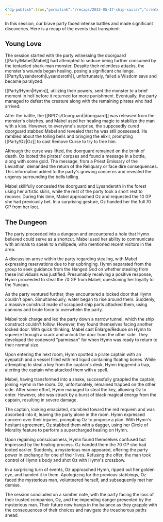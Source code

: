 ```yaml
---
{"dg-publish":true,"permalink":"/recaps/2023-05-17-ship-sails/","created":"","updated":""}
---
```



In this session, our brave party faced intense battles and made significant discoveries. Here is a recap of the events that transpired:

## Young Love

The session started with the party witnessing the doorguard [[Party/Mabel\|Mabel]] had attempted to seduce being further consumed by the tentacled shark-man monster. Despite their relentless attacks, the monster's wounds began healing, posing a significant challenge. [[Party/Lysanderoth\|Lysanderoth]], unfortunately, failed a Wisdom save and became paralyzed.

[[Party/Hymn\|Hymn]], utilizing their powers, sent the monster to a brief moment in hell before it returned for more punishment. Eventually, the party managed to defeat the creature along with the remaining pirates who had arrived.

After the battle, the [[NPC's/Doorguard\|doorguard]] was released from the monster's clutches, and Mabel used her healing magic to stabilize the man with a kiss. However, to everyone's surprise, the supposedly cured doorguard stabbed Mabel and revealed that he was still possessed. He rambled about the tolling bells and bringing the elixir, prompting [[Party/Oz\|Oz]] to cast Remove Curse to try to free him.

Although the curse was lifted, the doorguard remained on the brink of death. Oz looted the pirates' corpses and found a message in a bottle, along with some gold. The message, from a Priest Emissary of the Leviathan, demanded the return of the Reliquary or face dire consequences. This information added to the party's growing concerns and revealed the urgency surrounding the bells tolling.

Mabel skillfully concealed the doorguard and Lysanderoth in the forest using her artistic skills, while the rest of the party took a short rest to recover. During this time, Mabel approached Oz and requested the 10 GP she had previously bet. In a surprising gesture, Oz handed her the full 70 GP from her loot.

## The Dungeon

The party proceeded into a dungeon and encountered a hole that Hymn believed could serve as a shortcut. Mabel used her ability to communicate with animals to speak to a millipede, who mentioned recent visitors in the area.

A discussion arose within the party regarding stealing, with Mabel expressing reservations due to her upbringing. Hymn separated from the group to seek guidance from the Hanged God on whether stealing from these individuals was justified. Presumably receiving a positive response, Hymn proceeded to steal the 70 GP from Mabel, questioning her loyalty to the Yuncan.

As the party ventured further, they encountered a locked door that Hymn couldn't open. Simultaneously, water began to rise around them. Suddenly, a massive construct made of scrapped ship parts attacked them, using cannons and brute force to overwhelm the party.

Mabel took charge and led the party down a narrow tunnel, which the ship construct couldn't follow. However, they found themselves facing another locked door. With quick thinking, Mabel cast Enlarge/Reduce on Hymn to squeeze through a crack and unlock the door from the other side. They developed the codeword "parmesan" for when Hymn was ready to return to their normal size.

Upon entering the next room, Hymn spotted a pirate captain with an eyepatch and a vessel filled with red liquid containing floating bones. While attempting to steal a key from the captain's desk, Hymn triggered a trap, alerting the captain who attacked them with a spell.

Mabel, having transformed into a snake, successfully grappled the captain, joining Hymn in the room. Oz, unfortunately, remained trapped on the other side. After some effort, Hymn managed to steal the key, allowing Oz to enter. However, she was struck by a burst of black magical energy from the captain, resulting in severe damage.

The captain, looking emaciated, stumbled toward the red requiem and was absorbed into it, leaving the party alone in the room. Hymn expressed concern over their injuries, prompting Oz to propose a plan. With Hymn's hesitant agreement, Oz stabbed them with a dagger, using her Circle of Morality feature to perform a supercharged healing on Hymn.

Upon regaining consciousness, Hymn found themselves confused but impressed by the healing process. Oz handed them the 70 GP she had looted earlier. Suddenly, a mysterious man appeared, offering the party power in exchange for one of their lives. Refusing the offer, the man took control of Hymn's body and shot Oz with Hymn's crossbow.

In a surprising turn of events, Oz approached Hymn, ripped out her golden eye, and handed it to them. Apologizing for the previous stabbings, Oz faced the mysterious man, volunteered herself, and subsequently met her demise.

The session concluded on a somber note, with the party facing the loss of their trusted companion, Oz, and the impending danger presented by the mysterious man. Their future now hangs in the balance as they grapple with the consequences of their choices and navigate the treacherous paths ahead.